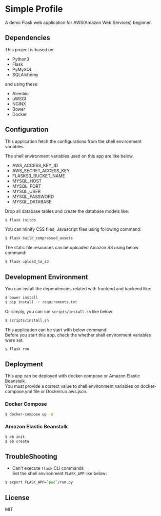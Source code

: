 # Simple Profile

A demo Flask web application for AWS(Amazon Web Services) beginner.


## Dependencies

This project is based on:

* Python3
* Flask  
* PyMySQL
* SQLAlchemy

and using these:

* Alembic
* uWSGI
* NGINX
* Bower
* Docker


## Configuration

This application fetch the configurations from the shell environment variables.

The shell environment variables used on this app are like below.
 
* AWS_ACCESS_KEY_ID
* AWS_SECRET_ACCESS_KEY
* FLASKS3_BUCKET_NAME
* MYSQL_HOST
* MYSQL_PORT
* MYSQL_USER
* MYSQL_PASSWORD
* MYSQL_DATABASE

Drop all database tables and create the database models like:

```sh
$ flask initdb
```

You can minify CSS files, Javascript files using following command:

```sh
$ flask build_compressed_assets
```

The static file resources can be uploaded Amazon S3 using below command:

```sh
$ flask upload_to_s3
```


## Development Environment

You can install the dependencies related with frontend and backend like:

```sh
$ bower install
$ pip install -r requirements.txt
```

Or simply, you can run ```scripts/install.sh``` like below:

```sh
$ scripts/install.sh
```

This application can be start with below command.  
Before you start this app, check the whether shell environment variables were set.

```sh
$ flask run
```


## Deployment

This app can be deployed with docker-compose or Amazon Elastic Beanstalk.  
You must provide a correct value to shell environment variables on docker-compose.yml file or Dockerrun.aws.json.


### Docker Compose
```sh
$ docker-compose up -d
```


### Amazon Elastic Beanstalk 
```sh
$ eb init
$ eb create
```


## TroubleShooting

* Can't execute ```flask``` CLI commands  
Set the shell environment ```FLASK_APP``` like below:

```sh
$ export FLASK_APP=`pwd`/run.py
```


## License

MIT
